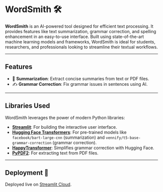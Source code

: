 # WordSmith 🛠️

**WordSmith** is an AI-powered tool designed for efficient text processing. It provides features like text summarization, grammar correction, and spelling enhancement in an easy-to-use interface. Built using state-of-the-art machine learning models and frameworks, WordSmith is ideal for students, researchers, and professionals looking to streamline their textual workflows.

---

## **Features**
- 📄 **Summarization**: Extract concise summaries from text or PDF files.
- ✍️ **Grammar Correction**: Fix grammar issues in sentences using AI.

---

## **Libraries Used**
WordSmith leverages the power of modern Python libraries:
- **[Streamlit](https://streamlit.io/)**: For building the interactive user interface.
- **[Hugging Face Transformers](https://huggingface.co/)**: For pre-trained models like `facebook/bart-large-cnn` (summarization) and `vennify/t5-base-grammar-correction` (grammar correction).
- **[HappyTransformer](https://github.com/EricFillion/happy-transformer)**: Simplifies grammar correction with Hugging Face.
- **[PyPDF2](https://pypdf2.readthedocs.io/)**: For extracting text from PDF files.

---

## Deployment 🚀
Deployed live on [Streamlit Cloud](https://your-app-link.streamlit.app).
